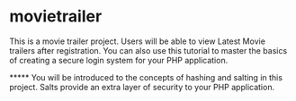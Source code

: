 # movietrailer
This is a movie trailer project. Users will be able to view Latest Movie trailers after registration. 
You can also use this tutorial to master the basics of creating a secure login system for your PHP application. 

***** You will be introduced to the concepts of hashing and salting in this project. Salts provide an extra layer of
 security to your PHP application. 
